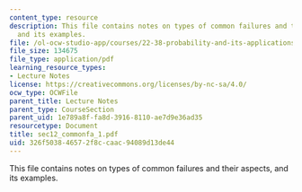 ```yaml
---
content_type: resource
description: This file contains notes on types of common failures and their aspects,
  and its examples.
file: /ol-ocw-studio-app/courses/22-38-probability-and-its-applications-to-reliability-quality-control-and-risk-assessment-fall-2005/326f503846572f8ccaac94089d13de44_sec12_commonfa_1.pdf
file_size: 134675
file_type: application/pdf
learning_resource_types:
- Lecture Notes
license: https://creativecommons.org/licenses/by-nc-sa/4.0/
ocw_type: OCWFile
parent_title: Lecture Notes
parent_type: CourseSection
parent_uid: 1e789a8f-fa8d-3916-8110-ae7d9e36ad35
resourcetype: Document
title: sec12_commonfa_1.pdf
uid: 326f5038-4657-2f8c-caac-94089d13de44
---
```

This file contains notes on types of common failures and their aspects, and its examples.